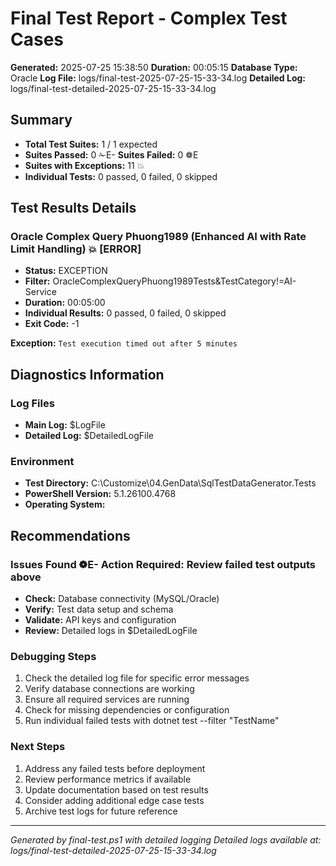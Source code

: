 # Final Test Report - Complex Test Cases

**Generated:** 2025-07-25 15:38:50
**Duration:** 00:05:15
**Database Type:** Oracle
**Log File:** logs/final-test-2025-07-25-15-33-34.log
**Detailed Log:** logs/final-test-detailed-2025-07-25-15-33-34.log

## Summary
- **Total Test Suites:** 1 / 1 expected
- **Suites Passed:** 0 ✁E- **Suites Failed:** 0 ❁E 
- **Suites with Exceptions:** 11 💥
- **Individual Tests:** 0 passed, 0 failed, 0 skipped

## Test Results Details

### Oracle Complex Query Phuong1989 (Enhanced AI with Rate Limit Handling) 💥 [ERROR]

- **Status:** EXCEPTION
- **Filter:** OracleComplexQueryPhuong1989Tests&TestCategory!=AI-Service
- **Duration:** 00:05:00
- **Individual Results:** 0 passed, 0 failed, 0 skipped
- **Exit Code:** -1

**Exception:**
`
Test execution timed out after 5 minutes
`

## Diagnostics Information

### Log Files
- **Main Log:** $LogFile
- **Detailed Log:** $DetailedLogFile

### Environment
- **Test Directory:** C:\Customize\04.GenData\SqlTestDataGenerator.Tests
- **PowerShell Version:** 5.1.26100.4768
- **Operating System:** 

## Recommendations
### Issues Found ❁E- **Action Required:** Review failed test outputs above
- **Check:** Database connectivity (MySQL/Oracle)
- **Verify:** Test data setup and schema
- **Validate:** API keys and configuration
- **Review:** Detailed logs in $DetailedLogFile

### Debugging Steps
1. Check the detailed log file for specific error messages
2. Verify database connections are working
3. Ensure all required services are running
4. Check for missing dependencies or configuration
5. Run individual failed tests with dotnet test --filter "TestName"

### Next Steps
1. Address any failed tests before deployment
2. Review performance metrics if available
3. Update documentation based on test results
4. Consider adding additional edge case tests
5. Archive test logs for future reference

---
*Generated by final-test.ps1 with detailed logging*
*Detailed logs available at: logs/final-test-detailed-2025-07-25-15-33-34.log*
